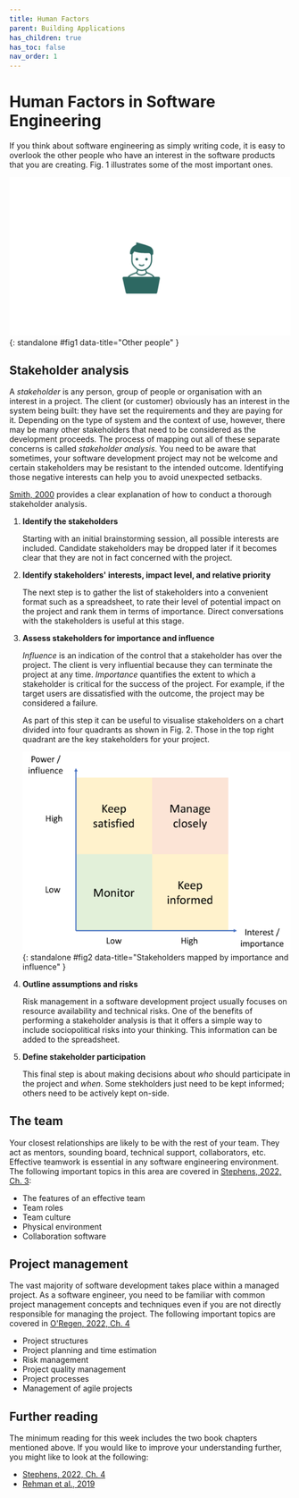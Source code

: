 ```yaml
---
title: Human Factors
parent: Building Applications
has_children: true
has_toc: false
nav_order: 1
---
```


# Human Factors in Software Engineering

If you think about software engineering as simply writing code, it is easy to
overlook the other people who have an interest in the software products that you
are creating. Fig. 1 illustrates some of the most important ones.

![Fig. 1. Other people](images/other_people.gif){: standalone #fig1 data-title="Other people" }



## Stakeholder analysis

A *stakeholder* is any person, group of people or organisation with an interest in
a project. The client (or customer) obviously has an interest in the system being
built: they have set the requirements and they are paying for it. Depending on
the type of system and the context of use, however, there may be many other
stakeholders that need to be considered as the development proceeds. The process
of mapping out all of these separate concerns is called *stakeholder analysis*.
You need to be aware that sometimes, your software development project may not be
welcome and certain stakeholders may be resistant to the intended outcome.
Identifying those negative interests can help you to avoid unexpected setbacks.

[Smith, 2000](https://www.pmi.org/learning/library/stakeholder-analysis-pivotal-practice-projects-8905)
provides a clear explanation of how to conduct a thorough stakeholder analysis.

1. **Identify the stakeholders**

   Starting with an initial brainstorming session, all possible interests are
   included. Candidate stakeholders may be dropped later  if it becomes clear that
   they are not in fact concerned with the project.

2. **Identify stakeholders' interests, impact level, and relative priority**

   The next step is to gather the list of stakeholders into a
   convenient format such as a spreadsheet, to rate their level of potential
   impact on the project and rank them in terms of importance. Direct
   conversations with the stakeholders is useful at this stage.

3. **Assess stakeholders for importance and influence**

   *Influence* is an indication of the control that a stakeholder has over the
   project. The client is very influential because they can terminate the project
   at any time. *Importance* quantifies the extent to which a stakeholder is
   critical for the success of the project. For example, if the target users
   are dissatisfied with the outcome, the project may be considered a failure.

   As part of this step it can be useful to visualise stakeholders on a chart
   divided into four quadrants as shown in Fig. 2. Those in the top right quadrant
   are the key stakeholders for your project.

   ![Fig. 2. Stakeholders mapped by importance and influence](images/stakeholder_map.png){: standalone #fig2 data-title="Stakeholders mapped by importance and influence" }

4. **Outline assumptions and risks**

   Risk management in a software development project usually focuses on resource
   availability and technical risks. One of the benefits of performing a stakeholder
   analysis is that it offers a simple way to include sociopolitical risks into
   your thinking. This information can be added to the spreadsheet.

5. **Define stakeholder participation**

   This final step is about making decisions about *who* should participate in
   the project and *when*. Some stekholders just need to be kept informed;
   others need to be actively kept on-side.

## The team

Your closest relationships are likely to be with the rest of your team. They
act as mentors, sounding board, technical support, collaborators, etc. Effective
teamwork is essential in any software engineering environment. The following
important topics in this area are covered in [Stephens, 2022, Ch. 3](https://learning.oreilly.com/library/view/beginning-software-engineering/9781119901709/c03.xhtml#please-read):

* The features of an effective team
* Team roles
* Team culture
* Physical environment
* Collaboration software

## Project management

The vast majority of software development takes place within a managed project.
As a software engineer, you need to be familiar with common project management
concepts and techniques even if you are not directly responsible for managing
the project. The following important topics are covered in
[O'Regen, 2022, Ch. 4](https://link-springer-com.napier.idm.oclc.org/chapter/10.1007/978-3-031-07816-3_4#please-read)

* Project structures
* Project planning and time estimation
* Risk management
* Project quality management
* Project processes
* Management of agile projects

## Further reading

The minimum reading for this week includes the two book chapters mentioned
above. If you would like to improve your understanding further, you might
like to look at the following:

* [Stephens, 2022, Ch. 4](https://learning.oreilly.com/library/view/beginning-software-engineering/9781119901709/c04.xhtml)
* [Rehman et al., 2019](https://napier.primo.exlibrisgroup.com/permalink/44NAP_INST/n96pef/alma9923909970902111)
